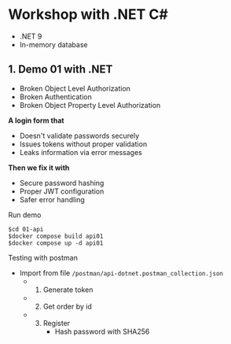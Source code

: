 # Workshop with .NET C#
* .NET 9
* In-memory database


## 1. Demo 01 with .NET
* Broken Object Level Authorization
* Broken Authentication
* Broken Object Property Level Authorization

**A login form that**
* Doesn't validate passwords securely
* Issues tokens without proper validation
* Leaks information via error messages

**Then we fix it with**
* Secure password hashing
* Proper JWT configuration
* Safer error handling

Run demo
```
$cd 01-api
$docker compose build api01
$docker compose up -d api01
```

Testing with postman
* Import from file `/postman/api-dotnet.postman_collection.json`
  * 1. Generate token
  * 2. Get order by id
  * 3. Register
       * Hash password with SHA256